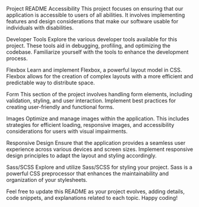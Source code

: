 Project README
Accessibility
This project focuses on ensuring that our application is accessible to users of all abilities. It involves implementing features and design considerations that make our software usable for individuals with disabilities.

Developer Tools
Explore the various developer tools available for this project. These tools aid in debugging, profiling, and optimizing the codebase. Familiarize yourself with the tools to enhance the development process.

Flexbox
Learn and implement Flexbox, a powerful layout model in CSS. Flexbox allows for the creation of complex layouts with a more efficient and predictable way to distribute space.

Form
This section of the project involves handling form elements, including validation, styling, and user interaction. Implement best practices for creating user-friendly and functional forms.

Images
Optimize and manage images within the application. This includes strategies for efficient loading, responsive images, and accessibility considerations for users with visual impairments.

Responsive Design
Ensure that the application provides a seamless user experience across various devices and screen sizes. Implement responsive design principles to adapt the layout and styling accordingly.

Sass/SCSS
Explore and utilize Sass/SCSS for styling your project. Sass is a powerful CSS preprocessor that enhances the maintainability and organization of your stylesheets.

Feel free to update this README as your project evolves, adding details, code snippets, and explanations related to each topic. Happy coding!
